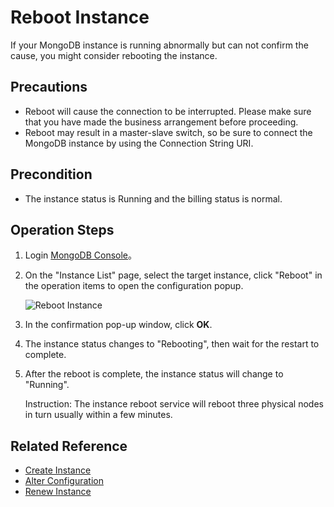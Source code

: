 # Reboot Instance

If your MongoDB instance is running abnormally but can not confirm the cause, you might consider rebooting  the instance.

## Precautions

- Reboot will cause the connection to be interrupted. Please make sure that you have made the business arrangement before proceeding.
- Reboot may result in a master-slave switch, so be sure to connect the MongoDB instance by using the Connection String URI.

## Precondition

- The instance status is Running and the billing status is normal.

## Operation Steps
1.  Login [MongoDB Console](http://mongodb-console.jdcloud.com/mongodb)。
1. On the "Instance List" page, select the target instance, click "Reboot" in the operation items to open the configuration popup.

   ![Reboot Instance](https://github.com/jdcloudcom/cn/blob/master/image/mongodb/mongo-013.png)
   
1. In the confirmation pop-up window, click **OK**.
1. The instance status changes to "Rebooting", then wait for the restart to complete.
2. After the reboot is complete, the instance status will change to "Running".

    Instruction: The instance reboot service will reboot three physical nodes in turn usually within a few minutes.

## Related Reference

- [Create Instance](../../Getting-Started/Create-Instance.md)
- [Alter Configuration](Modify-Instance-Spec.md)
- [Renew Instance](Renewal-Instructions.md)


